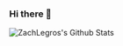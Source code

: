 ### Hi there 👋

<img align="left" alt="ZachLegros's Github Stats" src="https://github-readme-stats.vercel.app/api?username=ZachLegros&show_icons=true&hide_border=true" />

<!--
**ZachLegros/ZachLegros** is a ✨ _special_ ✨ repository because its `README.md` (this file) appears on your GitHub profile.

Here are some ideas to get you started:

- 🔭 I’m currently working on ...
- 🌱 I’m currently learning ...
- 👯 I’m looking to collaborate on ...
- 🤔 I’m looking for help with ...
- 💬 Ask me about ...
- 📫 How to reach me: ...
- 😄 Pronouns: ...
- ⚡ Fun fact: ...
-->
